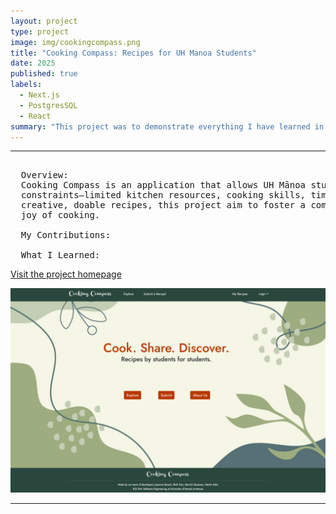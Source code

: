 ```yaml
---
layout: project
type: project
image: img/cookingcompass.png
title: "Cooking Compass: Recipes for UH Manoa Students"
date: 2025
published: true
labels:
  - Next.js
  - PostgresSQL
  - React
summary: "This project was to demonstrate everything I have learned in ICS 314. It features a web application meant to benefit UH Manoa students. It is a website designed to share toaster oven recipes. It uses Next.js, PostgressSQL, and React to make the front ends and back ends to be fully functional."
---
```


<hr>

<pre>
  
  Overview:
  Cooking Compass is an application that allows UH Mānoa students to share and search for creative recipes that respect the
  constraints—limited kitchen resources, cooking skills, time—many college-goers face. By providing opportunites to find
  creative, doable recipes, this project aim to foster a community that celebrates resourcefulness, healthy eating, and the 
  joy of cooking.

  My Contributions:

  What I Learned:
</pre>

[Visit the project homepage](https://cooking-compass.github.io/)

<img width="700px" class="rounded pe-4" src="../img/cookingcompasshomepage.png">

<hr>

